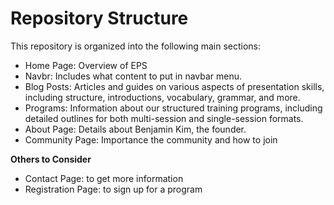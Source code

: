 # Repository Structure

This repository is organized into the following main sections:

- Home Page: Overview of EPS
- Navbr: Includes what content to put in navbar menu.
- Blog Posts: Articles and guides on various aspects of presentation skills, including structure, introductions, vocabulary, grammar, and more.
- Programs: Information about our structured training programs, including detailed outlines for both multi-session and single-session formats.
- About Page: Details about Benjamin Kim, the founder.
- Community Page: Importance the community and how to join

**Others to Consider**

- Contact Page: to get more information
- Registration Page: to sign up for a program



  